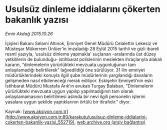 # Usulsüz dinleme iddialarını çökerten bakanlık yazısı

*Emin Akdağ 2015.10.26*

<div class="pNewsDetailMainContent ctx_content" itemprop="articleBody">
 <p>
  İçişleri Bakanı Selami Altınok, Emniyet Genel Müdürü Celalettin Lekesiz ve Müsteşar Mükerrem Ünlüer’in imzaladığı 28 Eylül 2015 tarihli ve gizli ibareli resmî yazıyla, ‘usulsüz dinleme yapmakla’ suçlanan -aralarında üst düzey yetkililerin de bulunduğu- istihbarat polislerinin meslekten ihraçlarıyla alakalı kararın, “dinlemelerin yürürlükteki mevzuata uygunluğunun tam anlaşılamadığı belirtilerek” lağvedildiği öne sürülüyor. 31 ilin emniyet müdürlüklerindeki konuyla ilgili şube müdürlerinin yargılandığı davaların gelişmeden nasıl etkileneceği merak ediliyor. Eskişehir Emniyeti’nin eski İstihbarat Müdürü Mustafa Arık’ın avukatı Turgay Balaban, “Dinlemelerin yürürlükteki mevzuata uygun yapılıp yapılmadığının tam olarak anlaşılamamasının belirtilmesi aslında bir nevi ilgili personelin işlerini yasalara uygun şekilde yaptıklarının örtülü bir itirafıdır.” diyor.
 </p>
</div>


Kaynak: [www.aksiyon.com.tr](http://www.aksiyon.com.tr:80/karakutu/usulsuz-dinleme-iddialarini-cokerten-bakanlik-yazisi_552719), [web.archive.org (arşiv bağlantısı)](http://web.archive.org/web/20151103112955/http://www.aksiyon.com.tr:80/karakutu/usulsuz-dinleme-iddialarini-cokerten-bakanlik-yazisi_552719)
